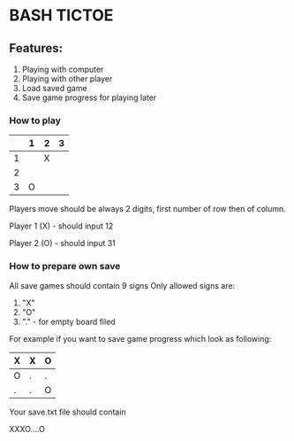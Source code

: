 # BASH TICTOE

## Features:
1. Playing with computer
2. Playing with other player
3. Load saved game
4. Save game progress for playing later


### How to play
|     | 1   | 2   | 3   |
|-----|-----|-----|-----|
| 1   |     | X   |     |
| 2   |     |     |     |
| 3   | O   |     |     |

Players move should be always 2 digits, first number of row then of column.

Player 1 (X) - should input 12 

Player 2 (O) - should input 31 

### How to prepare own save
All save games should contain 9 signs
Only allowed signs are:
1. "X"
2. "O" 
3. "." - for empty board filed

For example if you want to save game progress which look as following:

| X   | X   | O   |
|-----|-----|-----|
| O   | .   | .   |
| .   | .   | O   |

Your save.txt file should contain

XXXO....O
